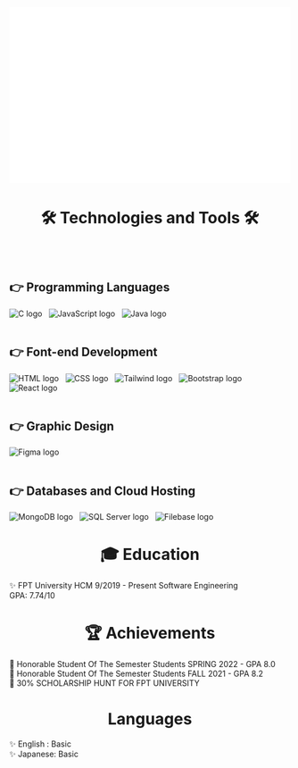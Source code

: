 <!-- Background -->
<a href="#" target="_blank">
  <img src="svg/haitndev.svg" width="1200" alt="HaitnDeV" />
</a>


<!-- Technologies and Tools -->
<h1 align="center">🛠 Technologies and Tools 🛠</h1>
<br><br>
<h2>👉 Programming Languages</h2>
<span><img src="https://img.shields.io/badge/C-282C34?logo=c&logoColor=3498db" alt="C logo" title="C" height="25" /></span>
&nbsp;
<span><img src="https://img.shields.io/badge/JavaScript-282C34?logo=javascript&logoColor=F7DF1E" alt="JavaScript logo" title="JavaScript" height="25" /></span>
&nbsp;
<span><img src="https://img.shields.io/badge/Java-282C34?logo=java&logoColor=F7DF1E" alt="Java logo" title="Java" height="25" /></span>
&nbsp;
<br><br>
<h2>👉 Font-end Development</h2>
<span><img src="https://img.shields.io/badge/HTML5-282C34?logo=html5&logoColor=E34F26" alt="HTML logo" title="HTML" height="25" /></span>
&nbsp;
<span><img src="https://img.shields.io/badge/CSS3-282C34?logo=css3&logoColor=1572B6" alt="CSS logo" title="CSS" height="25" /></span>
&nbsp;
<span><img src="https://img.shields.io/badge/TailwindCSS-282C34?logo=tailwindCSS&logoColor=06B6D4" alt="Tailwind logo" title="Tailwind" height="25" /></span>
&nbsp;
<span><img src="https://img.shields.io/badge/Bootstrap-282C34?logo=bootstrap&logoColor=7952B3" alt="Bootstrap logo" title="Bootstrap" height="25" /></span>
&nbsp;
<span><img src="https://img.shields.io/badge/React-282C34?logo=react&logoColor=61DAFB" alt="React logo" title="React" height="25" /></span>
&nbsp;
<br><br>
<h2>👉 Graphic Design</h2>
<span><img src="https://img.shields.io/badge/Figma-282C34?logo=figma&logoColor=1abc9c" alt="Figma logo" title="Figma" height="25" /></span>
&nbsp;
<br><br>
<h2>👉 Databases and Cloud Hosting</h2>
<span><img src="https://img.shields.io/badge/MongoDB-282C34?logo=mongodb&logoColor=2ecc71" alt="MongoDB logo" title="MongoDB" height="25" /></span>
&nbsp;
<span><img src="https://img.shields.io/badge/SQL Server-282C34?logo=sqlserver&logoColor=e67e22" alt="SQL Server logo" title="SQL Server" height="25" /></span>
&nbsp;
<span><img src="https://img.shields.io/badge/Filebase-282C34?logo=filebase&logoColor=bdc3c7" alt="Filebase logo" title="Filebase" height="25" /></span>
&nbsp;

<!-- Github Stats -->
<h1 align="center"> 🎓 Education </h1>
<span>✨ FPT University HCM 9/2019 - Present Software Engineering</span><br>
<span>GPA: 7.74/10</span>

<h1 align="center"> 🏆 Achievements </h1>
<span>📜 Honorable Student Of The Semester Students SPRING 2022 - GPA 8.0</span><br>
<span>📜 Honorable Student Of The Semester Students FALL 2021 - GPA 8.2</span><br>
<span>📜 30% SCHOLARSHIP HUNT FOR FPT UNIVERSITY</span><br>

<h1 align="center"> Languages </h1>
<span>✨ English : Basic</span><br>
<span>✨ Japanese: Basic</span><br>

